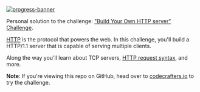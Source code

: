 [![progress-banner](https://backend.codecrafters.io/progress/http-server/0482afd3-b6d5-414f-9b7a-c4c7fac6a533)](https://app.codecrafters.io/users/codecrafters-bot?r=2qF)

Personal solution to the challenge:
["Build Your Own HTTP server" Challenge](https://app.codecrafters.io/courses/http-server/overview).

[HTTP](https://en.wikipedia.org/wiki/Hypertext_Transfer_Protocol) is the
protocol that powers the web. In this challenge, you'll build a HTTP/1.1 server
that is capable of serving multiple clients.

Along the way you'll learn about TCP servers,
[HTTP request syntax](https://www.w3.org/Protocols/rfc2616/rfc2616-sec5.html),
and more.

**Note**: If you're viewing this repo on GitHub, head over to
[codecrafters.io](https://codecrafters.io) to try the challenge.
